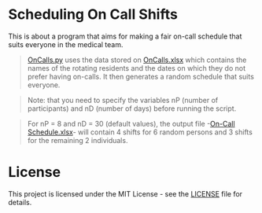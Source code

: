 # Scheduling On Call Shifts
This is about a program that aims for making a fair on-call schedule that suits everyone in the medical team. 

> [OnCalls.py](OnCalls.py) uses the data stored on [OnCalls.xlsx](OnCalls.xlsx) which contains the names of the rotating residents and the dates on which they do not prefer having on-calls. It then generates a random schedule that suits everyone. 

> Note: that you need to specify the variables nP (number of participants) and nD (number of days) before running the script.

> For nP = 8 and nD = 30 (default values), the output file -[On-Call Schedule.xlsx](On-Call%20Schedule.xlsx)- will contain 4 shifts for 6 random persons and 3 shifts for the remaining 2 individuals. 

# License
This project is licensed under the MIT License - see the [LICENSE](LICENSE) file for details.
